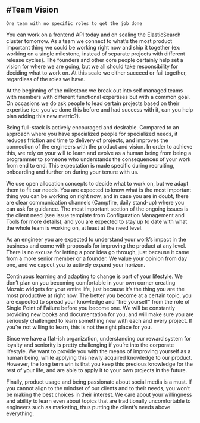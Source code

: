 #Team Vision
---
    One team with no specific roles to get the job done

You can work on a frontend API today and on scaling the ElasticSearch cluster tomorrow. As a team we connect to what’s the most product important thing we could be working right now and ship it together (ex: working on a single milestone, instead of separate projects with different release cycles). The founders and other core people certainly help set a vision for where we are going, but we all should take responsibility for deciding what to work on. At this scale we either succeed or fail together, regardless of the roles we have.

At the beginning of the milestone we break out into self managed teams with members with different functional expertises but with a common goal. On occasions we do ask people to lead certain projects based on their expertise (ex: you’ve done this before and had success with it, can you help plan adding this new metric?).

Being full-stack is actively encouraged and desirable. Compared to an approach where you have specialized people for specialized needs, it reduces friction and time to delivery of projects, and improves the connection of the engineers with the product and vision. In order to achieve this, we rely on your will to learn and evolve as a human being from being a programmer to someone who understands the consequences of your work from end to end. This expectation is made specific during recruiting, onboarding and further on during your tenure with us.

We use open allocation concepts to decide what to work on, but we adapt them to fit our needs. You are expected to know what is the most important thing you can be working on right now, and in case you are in doubt, there are clear communication channels (Campfire, daily stand-up) where you can ask for guidance. The most important section of the ongoing issues is the client need (see issue template from Configuration Management and Tools for more details), and you are expected to stay up to date with what the whole team is working on, at least at the need level.

As an engineer you are expected to understand your work’s impact in the business and come with proposals for improving the product at any level. There is no excuse for letting a poor idea go through, just because it came from a more senior member or a founder. We value your opinion from day one, and we expect you to actively expand your horizon.

Continuous learning and adapting to change is part of your lifestyle. We don’t plan on you becoming comfortable in your own corner creating Mozaic widgets for your entire life, just because it’s the thing you are the most productive at right now. The better you become at a certain topic, you are expected to spread your knowledge and “fire yourself” from the role of Single Point of Failure before you become one. We will be constantly providing new books and documentation for you, and will make sure you are seriously challenged to learn something new with each and every project. If you’re not willing to learn, this is not the right place for you.

Since we have a flat-ish organization, understanding our reward system for loyalty and seniority is pretty challenging if you’re into the corporate lifestyle. We want to provide you with the means of improving yourself as a human being, while applying this newly acquired knowledge to our product. However, the long term win is that you keep this precious knowledge for the rest of your life, and are able to apply it to your own projects in the future.

Finally, product usage and being passionate about social media is a must. If you cannot align to the mindset of our clients and to their needs, you won’t be making the best choices in their interest. We care about your willingness and ability to learn even about topics that are traditionally uncomfortable to engineers such as marketing, thus putting the client’s needs above everything.
